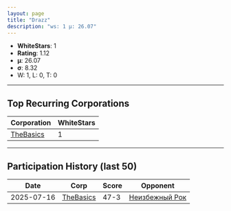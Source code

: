 ```yaml
---
layout: page
title: "Drazz"
description: "ws: 1 μ: 26.07"
---
```

- **WhiteStars**: 1
- **Rating**: 1.12
- **μ**: 26.07  
- **σ**: 8.32
- W: 1, L: 0, T: 0

---

## Top Recurring Corporations

| Corporation | WhiteStars |
| --- | --- |
| [TheBasics](https://ws.tsl.rocks/corp/8c9069f3ec3e766d51d76851b0d21a0fb065a026e597cfebc7d8cc8cbf2b998f/) | 1 |

---

## Participation History (last 50)

| Date | Corp | Score | Opponent |
| --- | --- | --- | --- |
| 2025-07-16 | [TheBasics](https://ws.tsl.rocks/corp/8c9069f3ec3e766d51d76851b0d21a0fb065a026e597cfebc7d8cc8cbf2b998f/) | 47-3 | [Неизбежный Рок](https://ws.tsl.rocks/corp/a075d54242806374b2fc020c48e0e4ab4077ac72faeeae7568400e0e48790289/) |